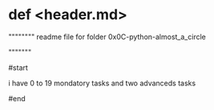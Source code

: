 # def <header.md>

""""""""
readme file for folder 0x0C-python-almost_a_circle

"""""""

#start

i have 0 to 19 mondatory tasks 
and two advanceds tasks 

#end

